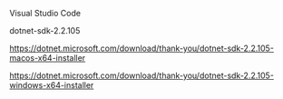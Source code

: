 ﻿



Visual Studio Code

dotnet-sdk-2.2.105

https://dotnet.microsoft.com/download/thank-you/dotnet-sdk-2.2.105-macos-x64-installer

https://dotnet.microsoft.com/download/thank-you/dotnet-sdk-2.2.105-windows-x64-installer